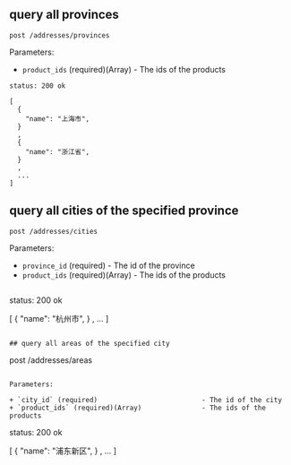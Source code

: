 ## query all provinces

```
post /addresses/provinces
```
Parameters:

+ `product_ids` (required)(Array)                  - The ids of the products 

```
status: 200 ok

[
  { 
    "name": "上海市",
  }
  ,
  { 
    "name": "浙江省",
  }
  ,
  ...
]
```

## query all cities of the specified province

```
post /addresses/cities
```

Parameters:

+ `province_id` (required)                       - The id of the province 
+ `product_ids` (required)(Array)                - The ids of the products 

```

```
status: 200 ok

[
  { 
    "name": "杭州市",
  }
  ,
  ...
]
```

## query all areas of the specified city

```
post /addresses/areas
```

Parameters:

+ `city_id` (required)                          - The id of the city 
+ `product_ids` (required)(Array)               - The ids of the products 

```
status: 200 ok

[
  { 
    "name": "浦东新区",
  }
  ,
  ...
]
```
